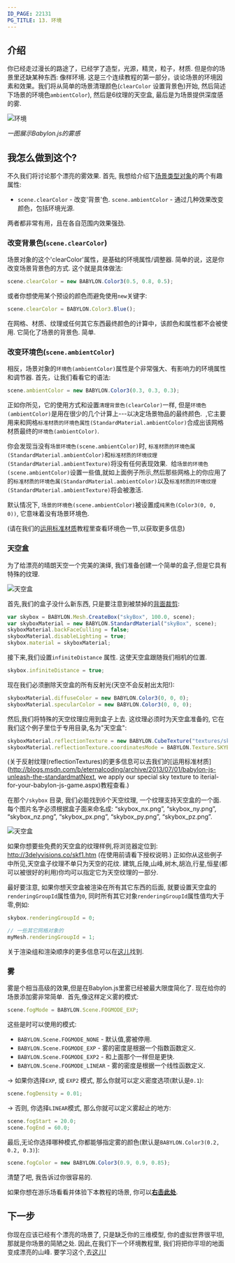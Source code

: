 ```yaml
---
ID_PAGE: 22131
PG_TITLE: 13. 环境
---
```

## 介绍

你已经走过漫长的路途了，已经学了造型，光源，精灵，粒子，材质. 但是你的场景里还缺某种东西: 像样环境. 这是三个连续教程的第一部分，谈论场景的环境因素和效果。我们将从简单的场景清理颜色(`clearColor` 设置背景色)开始, 然后简述下场景的环境色`ambientColor`), 然后是6纹理的天空盒, 最后是为场景提供深度感的雾.

![环境](http://www.babylonjs.com/tutorials/13%20-%20Environment/13.png)

_一图展示Babylon.js的雾感_

## 我怎么做到这个?

不久我们将讨论那个漂亮的雾效果. 首先, 我想给介绍下[场景类型对象](http://doc.babylonjs.com/classes/Scene)的两个有趣属性:

* `scene.clearColor` - 改变'背景'色.
 `scene.ambientColor` - 通过几种效果改变颜色，包括环境光源.

两者都非常有用，且在各自范围内效果强劲.

### 改变背景色(`scene.clearColor`)

场景对象的这个'clearColor'属性，是基础的环境属性/调整器. 简单的说，这是你改变场景背景色的方式. 这个就是具体做法:

```javascript
scene.clearColor = new BABYLON.Color3(0.5, 0.8, 0.5);
```
或者你想使用某个预设的颜色而避免使用`new`关键字:
```javascript
scene.clearColor = BABYLON.Color3.Blue();
```
在网格、材质、纹理或任何其它东西最终颜色的计算中，该颜色和属性都不会被使用. 它简化了场景的背景色. 简单.

### 改变环境色(`scene.ambientColor`)

相反，场景对象的`环境色(ambientColor)`属性是个非常强大、有影响力的环境属性和调节器. 首先，让我们看看它的语法:

```javascript
scene.ambientColor = new BABYLON.Color3(0.3, 0.3, 0.3);
```
正如你所见，它的使用方式和设置`清理背景色(clearColor)`一样, 但是`环境色(ambientColor)`是用在很少的几个计算上---以决定场景物品的最终颜色.&nbsp; ,它主要用来和网格`标准材质的环境色属性(StandardMaterial.ambientColor)`合成出该网格材质最终的`环境色(ambientColor)`. 

你会发现当没有`场景环境色(scene.ambientColor)`时, `标准材质的环境色属(StandardMaterial.ambientColor)`和`标准材质的环境纹理(StandardMaterial.ambientTexture)`将没有任何表现效果.&nbsp; 给`场景的环境色(scene.ambientColor)`设置一些值,就如上面例子所示,然后那些网格上的你应用了的`标准材质的环境色属(StandardMaterial.ambientColor)`以及`标准材质的环境纹理(StandardMaterial.ambientTexture)`将会被激活.

默认情况下, `场景的环境色(scene.ambientColor)`被设置成`纯黑色(Color3(0, 0, 0))`, 它意味着没有场景环境色.

(请在我们的[运用标准材质](http://blogs.msdn.com/b/eternalcoding/archive/2013/07/01/babylon-js-unleash-the-standardmaterial-for-your-babylon-js-game.aspx)教程里查看环境色一节,以获取更多信息)

### 天空盒

为了给漂亮的晴朗天空一个完美的演绎, 我们准备创建一个简单的盒子,但是它具有特殊的纹理.

![天空盒](http://www.babylonjs.com/tutorials/13%20-%20Environment/13-1.png)

首先,我们的盒子没什么新东西, 只是要注意到被禁掉的[背面裁剪](http://en.wikipedia.org/wiki/Back-face_culling):
```javascript
var skybox = BABYLON.Mesh.CreateBox("skyBox", 100.0, scene);
var skyboxMaterial = new BABYLON.StandardMaterial("skyBox", scene);
skyboxMaterial.backFaceCulling = false;
skyboxMaterial.disableLighting = true;
skybox.material = skyboxMaterial;
```

接下来,我们设置`infiniteDistance` 属性. 这使天空盒跟随我们相机的位置.
```javascript
skybox.infiniteDistance = true;
```

现在我们必须删除天空盒的所有反射光(天空不会反射出太阳!):
```javascript
skyboxMaterial.diffuseColor = new BABYLON.Color3(0, 0, 0);
skyboxMaterial.specularColor = new BABYLON.Color3(0, 0, 0);
```

然后,我们将特殊的天空纹理应用到盒子上去. 这纹理必须时为天空盒准备的, 它在我们这个例子里位于专用目录,名为"天空盒":
```javascript
skyboxMaterial.reflectionTexture = new BABYLON.CubeTexture("textures/skybox", scene);
skyboxMaterial.reflectionTexture.coordinatesMode = BABYLON.Texture.SKYBOX_MODE;
```
(关于反射纹理(reflectionTextures)的更多信息可以去我们的[运用标准材质](http://blogs.msdn.com/b/eternalcoding/archive/2013/07/01/babylon-js-unleash-the-standardmatNext, we apply our special sky texture to iterial-for-your-babylon-js-game.aspx)教程查看.)

在那个`/skybox` 目录, 我们必能找到6个天空纹理, 一个纹理支持天空盒的一个面. 每个图片名字必须根据盒子面来命名成: “skybox_nx.png”, “skybox_ny.png”, “skybox_nz.png”, “skybox_px.png”, “skybox_py.png”, “skybox_pz.png”.

![天空盒](http://www.babylonjs.com/tutorials/13%20-%20Environment/13-2.png)

如果你想要些免费的天空盒的纹理样例,将浏览器定位到: http://3delyvisions.co/skf1.htm (在使用前请看下授权说明.) 正如你从这些例子中所见,天空盒子纹理不单只为天空的花纹. 建筑,丘陵,山峰,树木,胡泊,行星,恒星(都可以被很好的利用)你均可以指定它为天空纹理的一部分.

最好要注意, 如果你想天空盒被渲染在所有其它东西的后面, 就要设置天空盒的`renderingGroupId`属性值为`0`, 同时所有其它对象`renderingGroupId`属性值均大于零,例如:
```javascript
skybox.renderingGroupId = 0;

// 一些其它网格对象的
myMesh.renderingGroupId = 1;
```

关于渲染组和渲染顺序的更多信息可以在[这儿](http://doc.babylonjs.com/tutorials/Transparency_and_How_Meshes_Are_Rendered)找到.

### 雾

雾是个相当高级的效果,但是在Babylon.js里雾已经被最大限度简化了. 现在给你的场景添加雾非常简单.&nbsp; 首先,像这样定义雾的模式:

```javascript
scene.fogMode = BABYLON.Scene.FOGMODE_EXP;
```

这些是时可以使用的模式:
- `BABYLON.Scene.FOGMODE_NONE` - 默认值,雾被停用.
- `BABYLON.Scene.FOGMODE_EXP` - 雾的密度是根据一个指数函数定义.
- `BABYLON.Scene.FOGMODE_EXP2` - 和上面那个一样但是更快.
- `BABYLON.Scene.FOGMODE_LINEAR` - 雾的密度是根据一个线性函数定义.

-> 如果你选择`EXP`, 或 `EXP2` 模式, 那么你就可以定义密度选项(默认是`0.1`):
```javascript
scene.fogDensity = 0.01;
```
-> 否则, 你选择`LINEAR`模式, 那么你就可以定义雾起止的地方:
```javascript
scene.fogStart = 20.0;
scene.fogEnd = 60.0;
```

最后,无论你选择哪种模式,你都能够指定雾的颜色(默认是`BABYLON.Color3(0.2, 0.2, 0.3)`):
```javascript
scene.fogColor = new BABYLON.Color3(0.9, 0.9, 0.85);
```
清楚了吧, 我告诉过你很容易的.

如果你想在游乐场看看并体验下本教程的场景, 你可以[**右击此处**](http://babylonjs-playground.azurewebsites.net/?13).

## 下一步
你现在应该已经有个漂亮的场景了, 只是缺乏你的三维模型, 你的虚拟世界很平坦, 那就是你场景的简陋之处. 因此,在我们下一个环境教程里, 我们将把你平坦的地面变成漂亮的山峰. 要学习这个,去[这儿!](http://doc.babylonjs.com/tutorials/Height_Map)
